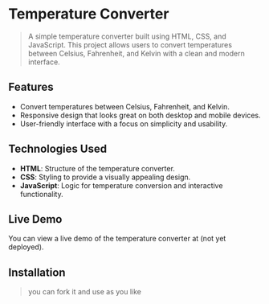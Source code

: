 # Temperature Converter

> A simple temperature converter built using HTML, CSS, and JavaScript. This project allows users to convert temperatures between Celsius, Fahrenheit, and Kelvin with a clean and modern interface.

## Features

- Convert temperatures between Celsius, Fahrenheit, and Kelvin.
- Responsive design that looks great on both desktop and mobile devices.
- User-friendly interface with a focus on simplicity and usability.

## Technologies Used

- **HTML**: Structure of the temperature converter.
- **CSS**: Styling to provide a visually appealing design.
- **JavaScript**: Logic for temperature conversion and interactive functionality.

## Live Demo

You can view a live demo of the temperature converter at (not yet deployed).

## Installation

> you can fork it and use as you like
